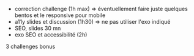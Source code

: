 - correction challenge (1h max) => éventuellement faire juste quelques bentos et le responsive pour mobile
- a11y slides et discussion (1h30) => ne pas utiliser l'exo indiqué
- SEO, slides 30 mn
- exo SEO et accessibilité (2h)

3 challenges bonus